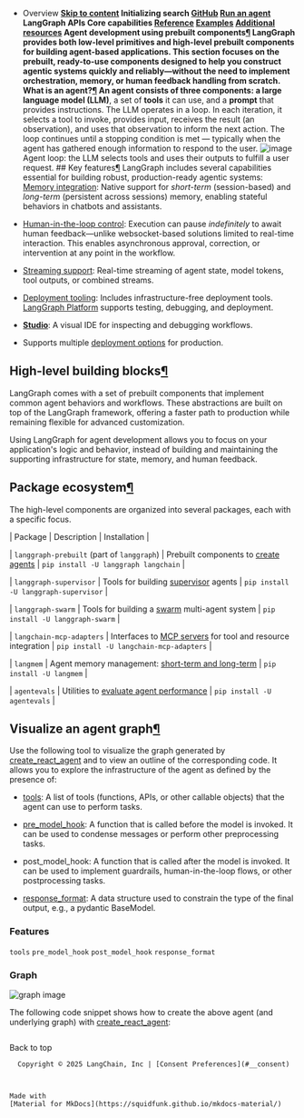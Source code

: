 - Overview **[Skip to content](#agent-development-using-prebuilt-components) Initializing search [GitHub](https://github.com/langchain-ai/langgraph) [Run an agent](../run_agents/) LangGraph APIs Core capabilities [Reference](../../reference/) [Examples](../../examples/) [Additional resources](../../additional-resources/) [](https://github.com/langchain-ai/langgraph/edit/main/docs/docs/agents/overview.md) Agent development using prebuilt components[¶](#agent-development-using-prebuilt-components) LangGraph provides both low-level primitives and high-level prebuilt components for building agent-based applications. This section focuses on the prebuilt, ready-to-use components designed to help you construct agentic systems quickly and reliably—without the need to implement orchestration, memory, or human feedback handling from scratch. What is an agent?[¶](#what-is-an-agent) An agent consists of three components: a large language model (LLM)**, a set of **tools** it can use, and a **prompt** that provides instructions. The LLM operates in a loop. In each iteration, it selects a tool to invoke, provides input, receives the result (an observation), and uses that observation to inform the next action. The loop continues until a stopping condition is met — typically when the agent has gathered enough information to respond to the user. ![image ](../assets/agent.png) Agent loop: the LLM selects tools and uses their outputs to fulfill a user request. ## Key features[¶](#key-features) LangGraph includes several capabilities essential for building robust, production-ready agentic systems: [Memory integration](../../how-tos/memory/add-memory/): Native support for *short-term* (session-based) and *long-term* (persistent across sessions) memory, enabling stateful behaviors in chatbots and assistants.

- [Human-in-the-loop control](../../concepts/human_in_the_loop/): Execution can pause *indefinitely* to await human feedback—unlike websocket-based solutions limited to real-time interaction. This enables asynchronous approval, correction, or intervention at any point in the workflow.

- [Streaming support](../../how-tos/streaming/): Real-time streaming of agent state, model tokens, tool outputs, or combined streams.

- [Deployment tooling](../../tutorials/langgraph-platform/local-server/): Includes infrastructure-free deployment tools. [LangGraph Platform](https://langchain-ai.github.io/langgraph/concepts/langgraph_platform/) supports testing, debugging, and deployment.

- **[Studio](https://langchain-ai.github.io/langgraph/concepts/langgraph_studio/)**: A visual IDE for inspecting and debugging workflows.

- Supports multiple [deployment options](https://langchain-ai.github.io/langgraph/concepts/deployment_options.md) for production.

## High-level building blocks[¶](#high-level-building-blocks)

LangGraph comes with a set of prebuilt components that implement common agent behaviors and workflows. These abstractions are built on top of the LangGraph framework, offering a faster path to production while remaining flexible for advanced customization.

Using LangGraph for agent development allows you to focus on your application's logic and behavior, instead of building and maintaining the supporting infrastructure for state, memory, and human feedback.

## Package ecosystem[¶](#package-ecosystem)

The high-level components are organized into several packages, each with a specific focus.

| Package | Description | Installation |

| `langgraph-prebuilt` (part of `langgraph`) | Prebuilt components to [create agents](../agents/) | `pip install -U langgraph langchain` |

| `langgraph-supervisor` | Tools for building [supervisor](../multi-agent/#supervisor) agents | `pip install -U langgraph-supervisor` |

| `langgraph-swarm` | Tools for building a [swarm](../multi-agent/#swarm) multi-agent system | `pip install -U langgraph-swarm` |

| `langchain-mcp-adapters` | Interfaces to [MCP servers](../mcp/) for tool and resource integration | `pip install -U langchain-mcp-adapters` |

| `langmem` | Agent memory management: [short-term and long-term](../../how-tos/memory/add-memory/) | `pip install -U langmem` |

| `agentevals` | Utilities to [evaluate agent performance](../evals/) | `pip install -U agentevals` |

## Visualize an agent graph[¶](#visualize-an-agent-graph)

Use the following tool to visualize the graph generated by [create_react_agent](https://langchain-ai.github.io/langgraph/reference/prebuilt/#langgraph.prebuilt.chat_agent_executor.create_react_agent) and to view an outline of the corresponding code. It allows you to explore the infrastructure of the agent as defined by the presence of:

- [tools](../../how-tos/tool-calling/): A list of tools (functions, APIs, or other callable objects) that the agent can use to perform tasks.

- [pre_model_hook](../../how-tos/create-react-agent-manage-message-history/): A function that is called before the model is invoked. It can be used to condense messages or perform other preprocessing tasks.

- post_model_hook: A function that is called after the model is invoked. It can be used to implement guardrails, human-in-the-loop flows, or other postprocessing tasks.

- [response_format](../agents/#6-configure-structured-output): A data structure used to constrain the type of the final output, e.g., a pydantic BaseModel.

### Features

 `tools`
 `pre_model_hook`
 `post_model_hook`
 `response_format`

### Graph

![graph image ](../assets/react_agent_graphs/0001.svg)

The following code snippet shows how to create the above agent (and underlying graph) with [create_react_agent](https://langchain-ai.github.io/langgraph/reference/prebuilt/#langgraph.prebuilt.chat_agent_executor.create_react_agent):

```python

```

  Back to top

      Copyright © 2025 LangChain, Inc | [Consent Preferences](#__consent)



    Made with
    [Material for MkDocs](https://squidfunk.github.io/mkdocs-material/)

[](https://langchain-ai.github.io/langgraphjs/)
[](https://github.com/langchain-ai/langgraph)
[](https://twitter.com/LangChainAI)